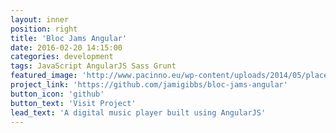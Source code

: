 ```yaml
---
layout: inner
position: right
title: 'Bloc Jams Angular'
date: 2016-02-20 14:15:00
categories: development
tags: JavaScript AngularJS Sass Grunt
featured_image: 'http://www.pacinno.eu/wp-content/uploads/2014/05/placeholder-Copy-3.png'
project_link: 'https://github.com/jamigibbs/bloc-jams-angular'
button_icon: 'github'
button_text: 'Visit Project'
lead_text: 'A digital music player built using AngularJS'
---
```

